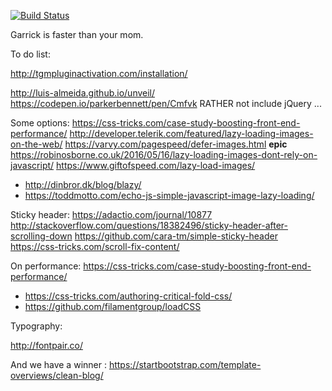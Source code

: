 [![Build Status](https://travis-ci.org/Automattic/_s.svg?branch=master)](https://travis-ci.org/Automattic/_s)

Garrick is faster than your mom.

To do list:

http://tgmpluginactivation.com/installation/

http://luis-almeida.github.io/unveil/
https://codepen.io/parkerbennett/pen/Cmfvk
RATHER not include jQuery ...

Some options:
https://css-tricks.com/case-study-boosting-front-end-performance/
http://developer.telerik.com/featured/lazy-loading-images-on-the-web/
https://varvy.com/pagespeed/defer-images.html  **epic**
https://robinosborne.co.uk/2016/05/16/lazy-loading-images-dont-rely-on-javascript/
https://www.giftofspeed.com/lazy-load-images/
- http://dinbror.dk/blog/blazy/
- https://toddmotto.com/echo-js-simple-javascript-image-lazy-loading/


Sticky header:
https://adactio.com/journal/10877
http://stackoverflow.com/questions/18382496/sticky-header-after-scrolling-down
https://github.com/cara-tm/simple-sticky-header
https://css-tricks.com/scroll-fix-content/

On performance:
https://css-tricks.com/case-study-boosting-front-end-performance/
- https://css-tricks.com/authoring-critical-fold-css/
- https://github.com/filamentgroup/loadCSS



Typography:

http://fontpair.co/

And we have a winner :
https://startbootstrap.com/template-overviews/clean-blog/
